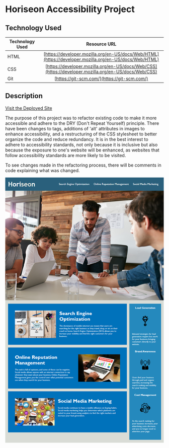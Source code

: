 # Horiseon Accessibility Project

## Technology Used 

| Technology Used         | Resource URL           | 
| ------------- |:-------------:| 
| HTML    | [https://developer.mozilla.org/en-US/docs/Web/HTML](https://developer.mozilla.org/en-US/docs/Web/HTML) | 
| CSS     | [https://developer.mozilla.org/en-US/docs/Web/CSS](https://developer.mozilla.org/en-US/docs/Web/CSS)      |   
| Git | [https://git-scm.com/](https://git-scm.com/)  

## Description 

[Visit the Deployed Site](https://jacastro619.github.io/horiseon-accessibility-project/#social-media-marketing)

The purpose of this project was to refactor existing code to make it more accessible and adhere to the DRY (Don't Repeat Yourself) principle. There have been changes to tags, additions of 'alt' attributes in images to enhance accessibility, and a restructuring of the CSS stylesheet to better organize the code and reduce redundancy. It is in the best interest to adhere to accessibility standards, not only because it is inclusive but also because the exposure to one's website will be enhanced, as websites that follow accessibility standards are more likely to be visited. 

To see changes made in the refactoring process, there will be comments in code explaining what was changed.

![Screenshot of deployed web page](./assets/images/horiseon%20screenshot.png)